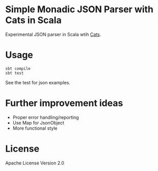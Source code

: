 # Simple Monadic JSON Parser with Cats in Scala
Experimental JSON parser in Scala wtih [Cats](https://typelevel.org/cats-effect/).

# Usage
```
sbt compile
sbt test
```
See the test for json examples.

# Further improvement ideas
- Proper error handling/reporting
- Use Map for JsonObject
- More functional style

# License
Apache License
Version 2.0
